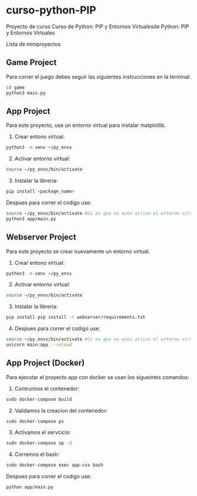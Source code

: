 # curso-python-PIP
Proyecto de curso  Curso de Python: PIP y Entornos Virtualesde Python: PIP y Entornos Virtuales

Lista de miniproyectos

## Game Project

Para correr el juego debes seguir las siguientes instrucciones en la terminal:

```sh
cd game
python3 main.py
```

## App Project

Para este proyecto, use un entorno virtual para instalar matplotlib.

1. Crear entono virtual:

```sh
python3 -m venv ~/py_envs

```
2. Activar entorno virtual:

```sh
source ~/py_envs/bin/activate

```

3. Instalar la libreria:

```sh
pip install <package_name>

```
Despues para correr el codigo use:

```sh
source ~/py_envs/bin/activate #Si es que no esta activo el entorno virtual.
python3 app/main.py
```


## Webserver Project

Para este proyecto se crear nuevamente un entorno virtual.

1. Crear entono virtual:

```sh
python3 -m venv ~/py_envs

```
2. Activar entorno virtual:

```sh
source ~/py_envs/bin/activate

```

3. Instalar la libreria:

```sh
pip install pip install -r webserver/requirements.txt

```
4. Despues para correr el codigo use:

```sh
source ~/py_envs/bin/activate #Si es que no esta activo el entorno virtual.
uvicorn main:app --reload
```


## App Project (Docker)

Para ejecutar el proyecto app con docker se usan los sigueintes comandos:

1. Contruimos el contenedor:

```sh
sudo docker-compose build

```
2. Validamos la creacion del contenedor:

```sh
sudo docker-compose ps

```

3. Activamos el servcicio:

```sh
sudo docker-compose up -d 
```

4. Corremos el bash:
```sh
sudo docker-compose exec app-csv bash
```
Despues para correr el codigo use:

```sh
python app/main.py
```